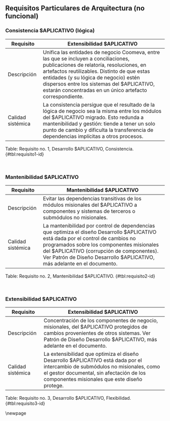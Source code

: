 ## Requisitos Particulares de Arquitectura (no funcional) 

### Consistencia $APLICATIVO (lógica)

| Requisito      | Extensibilidad $APLICATIVO |
|----------------|--------------------|
| Descripción | Unifica las entidades de negocio Coomeva, entre las que se incluyen a conciliaciones, publicaciones de relatoría, resoluciones, en artefactos reutilizables. Distinto de que estas entidades (y su lógica de negocio) estén dispersos entre los sistemas del $APLICATIVO, estarán concentradas en un único artefacto correspondiente. |
| Calidad sistémica | La consistencia persigue que el resultado de la lógica de negocio sea la misma entre los módulos del $APLICATIVO migrado. Esto redunda a mantenibilidad y gestión: tiende a tener un solo punto de cambio y dificulta la transferencia de dependencias implícitas a otros procesos. |

Table: Requisito no. 1, Desarrollo $APLICATIVO, Consistencia. {#tbl:requisito1-id}

<br>

### Mantenibilidad $APLICATIVO

| Requisito      | Mantenibilidad $APLICATIVO |
|----------------|--------------------|
| Descripción | Evitar las dependencias transitivas de los módulos misionales del $APLICATIVO a componentes y sistemas de terceros o submódulos no misionales.  |
| Calidad sistémica | La mantenibilidad por control de dependencias que optimiza el diseño Desarrollo $APLICATIVO está dada por el control de cambios no programados sobre los componentes misionales del $APLICATIVO (corrupción de componentes). Ver Patrón de Diseño Desarrollo $APLICATIVO, más adelante en el documento. |

Table: Requisito no. 2, Mantenibilidad $APLICATIVO. {#tbl:requisito2-id}

<br>

### Extensibilidad $APLICATIVO

| Requisito      | Extensibilidad $APLICATIVO |
|----------------|--------------------|
| Descripción | Concentración de los componentes de negocio, misionales, del $APLICATIVO protegidos de cambios provenientes de otros sistemas. Ver Patrón de Diseño Desarrollo $APLICATIVO, más adelante en el documento. |
| Calidad sistémica | La extensibilidad que optimiza el diseño Desarrollo $APLICATIVO está dada por el intercambio de submódulos no misionales, como el gestor documental, sin afectación de los componentes misionales que este diseño protege. |

Table: Requisito no. 3, Desarrollo $APLICATIVO, Flexibilidad. {#tbl:requisito3-id}

<div style="page-break-before: always;"></div>
\newpage
